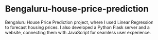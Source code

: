 # Bengaluru-house-price-prediction
 Bengaluru House Price Prediction project, where I used Linear Regression to forecast housing prices. I also developed a Python Flask server and a website, connecting them with JavaScript for seamless user experience.
